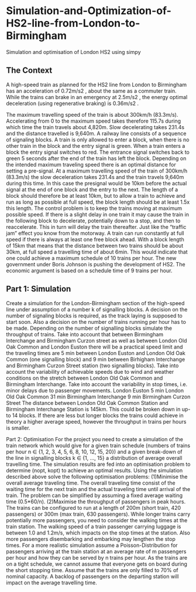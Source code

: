 # Simulation-and-Optimization-of-HS2-line-from-London-to-Birmingham
Simulation and optimisation of  London HS2 using simpy 


## The Context
A high-speed train as planned for the HS2 line from London to Birmingham has an acceleration
of 0.72m/s2
, about the same as a commuter train. While the trains can brake in an emergency
at 2.5m/s2
, the energy optimal deceleration (using regenerative braking) is 0.36m/s2
.

The maximum travelling speed of the train is about 300km/h (83.3m/s). Accelerating from 0
to the maximum speed takes therefore 115.7s during which time the train travels about
4,820m. Slow decelerating takes 231.4s and the distance travelled is 9,640m.
A railway line consists of a sequence of signaling blocks. A train is only allowed to enter a
block, when there is no other train in the block and the entry signal is green. When a train
enters a block the entry signal switches to red. The entrance signal switches back to green 5
seconds after the end of the train has left the block.
Depending on the intended maximum traveling speed there is an optimal distance for setting
a pre-signal. At a maximum travelling speed of the train of 300km/h (83.3m/s) the slow
deceleration takes 231.4s and the train travels 9,640m during this time. In this case the presignal would be 10km before the actual signal at the end of one block and the entry to the
next. The length of a block should therefore be at least 10km, but to allow a train to achieve
and run as long as possible at full speed, the block length should be at least 1.5x this length.
The control problem is to keep the trains moving at maximum possible speed. If there is a
slight delay in one train it may cause the train in the following block to decelerate, potentially
down to a stop, and then to reaccelerate. This in turn will delay the train thereafter. Just like
the “traffic jam” effect you know from the motorway. A train can run constantly at full speed
if there is always at least one free block ahead. With a block length of 15km that means that
the distance between two trains should be about 30km, at full speed a travelling time of about
6min. This would indicate that one could achieve a maximum schedule of 10 trains per hour.
The new government under Boris Johnson is pushing the development of HS2. The economic
argument is based on a schedule time of 9 trains per hour. 

## Part 1: Simulation
Create a simulation for the London-Birmingham section of the high-speed line under
assumption of a number k of signalling blocks. A decision on the number of signaling blocks is
required, as the track laying is supposed to start soon. Also a decision on the number of trains
running per hour has to be made.
Depending on the number of signalling blocks simulate the throughput of trains.
Take into account that between Birmingham Interchange and Birmingham Curzon street as
well as between London Old Oak Common and London Euston there will be a practical speed
limit and the traveling times are 5 min between London Euston and London Old Oak Common
(one signalling block) and 9 min between Birhigham Interchange and Birmingham Curzon
Street station (two signalling blocks). Take into account the variability of achievable speeds
due to wind and weather conditions on the stretch between London Old Oak Common and
Birmingham Interchange. Take into account the variability in stop times, i.e. minor delays due
to passenger movements.
London Euston
 5 min
London Old Oak Common
 31 min
Birmingham Interchange
 9 min
Birmingham Curzon Street
The distance between London Old Oak Common Station and Birmingham Interchange Station
is 145km. This could be broken down in up-to 14 blocks. If there are less but longer blocks the
trains could achieve in theory a higher average speed, however the throughput in trains per hours is smaller.

Part 2: Optimisation
For the project you need to create a simulation of the train network which would give for a
given train schedule (numbers of trains per hour n ∈ {1, 2, 3, 4, 5, 6, 8, 10, 12, 15, 20}) and a
given break-down of the line in signalling blocks k ∈ {1, ..., 15} a distribution of average
overall travelling time. The simulation results are fed into an optimisation problem to
determine (nopt, kopt) to achieve an optimal results.
Using the simulation described above solve the following optimisation problems:
(1)Minimise the overall average traveling time.
The overall traveling time consist of the waiting time for the next train and the
actual traveling time until arrival of the train. The problem can be simplified by
assuming a fixed average waiting time (0.5*60/n).
(2)Maximise the throughput of passengers in peak hours.
The trains can be configured to run at a length of 200m (short train, 420 passengers)
or 300m (max train, 630 passengers). While longer trains carry potentially more
passengers, you need to consider the walking times at the train station. The walking
speed of a train passenger carrying luggage is between 1.0 and 1.2m/s, which
impacts on the stop times at the station. Also more passengers disembarking and
embarking may lengthen the stop times.
For a more realistic simulation assume a Poisson-Distribution for passengers arriving
at the train station at an average rate of m passengers per hour and how they can
be served by n trains per hour. As the trains are on a tight schedule, we cannot
assume that everyone gets on board during the short stopping time. Assume that
the trains are only filled to 70% of nominal capacity. A backlog of passengers on the
departing station will impact on the average travelling time.
